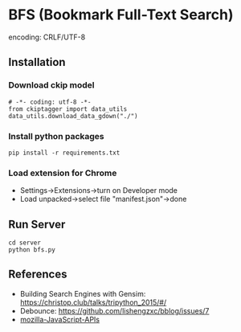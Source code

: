# BFS (Bookmark Full-Text Search)
encoding: CRLF/UTF-8

## Installation

### Download ckip model
```
# -*- coding: utf-8 -*-
from ckiptagger import data_utils
data_utils.download_data_gdown("./")
```

### Install python packages
```
pip install -r requirements.txt
```

### Load extension for Chrome
* Settings->Extensions->turn on Developer mode
* Load unpacked->select file "manifest.json"->done

## Run Server
```
cd server
python bfs.py
```

## References
* Building Search Engines with Gensim: https://christop.club/talks/tripython_2015/#/
* Debounce: https://github.com/lishengzxc/bblog/issues/7
* [mozilla-JavaScript-APIs](https://developer.mozilla.org/en-US/docs/Mozilla/Add-ons/WebExtensions/API)
